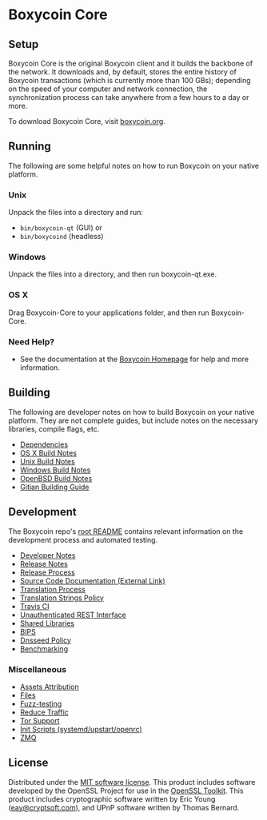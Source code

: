 Boxycoin Core
=============

Setup
---------------------
Boxycoin Core is the original Boxycoin client and it builds the backbone of the network. It downloads and, by default, stores the entire history of Boxycoin transactions (which is currently more than 100 GBs); depending on the speed of your computer and network connection, the synchronization process can take anywhere from a few hours to a day or more.

To download Boxycoin Core, visit [boxycoin.org](https://boxycoin.org/download-page.html#home).

Running
---------------------
The following are some helpful notes on how to run Boxycoin on your native platform.

### Unix

Unpack the files into a directory and run:

- `bin/boxycoin-qt` (GUI) or
- `bin/boxycoind` (headless)

### Windows

Unpack the files into a directory, and then run boxycoin-qt.exe.

### OS X

Drag Boxycoin-Core to your applications folder, and then run Boxycoin-Core.

### Need Help?

* See the documentation at the [Boxycoin Homepage](https://boxycoin.org)
for help and more information.

Building
---------------------
The following are developer notes on how to build Boxycoin on your native platform. They are not complete guides, but include notes on the necessary libraries, compile flags, etc.

- [Dependencies](dependencies.md)
- [OS X Build Notes](build-osx.md)
- [Unix Build Notes](build-unix.md)
- [Windows Build Notes](build-windows.md)
- [OpenBSD Build Notes](build-openbsd.md)
- [Gitian Building Guide](gitian-building.md)

Development
---------------------
The Boxycoin repo's [root README](/README.md) contains relevant information on the development process and automated testing.

- [Developer Notes](developer-notes.md)
- [Release Notes](release-notes.md)
- [Release Process](release-process.md)
- [Source Code Documentation (External Link)](https://dev.visucore.com/boxycoin/doxygen/)
- [Translation Process](translation_process.md)
- [Translation Strings Policy](translation_strings_policy.md)
- [Travis CI](travis-ci.md)
- [Unauthenticated REST Interface](REST-interface.md)
- [Shared Libraries](shared-libraries.md)
- [BIPS](bips.md)
- [Dnsseed Policy](dnsseed-policy.md)
- [Benchmarking](benchmarking.md)

### Miscellaneous
- [Assets Attribution](assets-attribution.md)
- [Files](files.md)
- [Fuzz-testing](fuzzing.md)
- [Reduce Traffic](reduce-traffic.md)
- [Tor Support](tor.md)
- [Init Scripts (systemd/upstart/openrc)](init.md)
- [ZMQ](zmq.md)

License
---------------------
Distributed under the [MIT software license](/COPYING).
This product includes software developed by the OpenSSL Project for use in the [OpenSSL Toolkit](https://www.openssl.org/). This product includes
cryptographic software written by Eric Young ([eay@cryptsoft.com](mailto:eay@cryptsoft.com)), and UPnP software written by Thomas Bernard.
